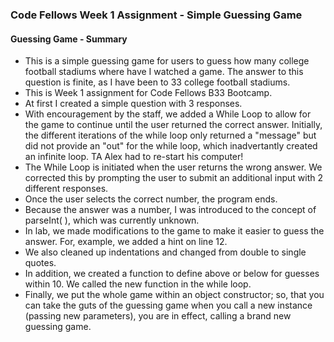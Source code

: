 ### Code Fellows Week 1 Assignment - Simple Guessing Game

#### Guessing Game - Summary
+ This is a simple guessing game for users to guess how many college football stadiums where have I watched a game. The answer to this question is finite, as I have been to 33 college football stadiums.
+ This is Week 1 assignment for Code Fellows B33 Bootcamp.
+ At first I created a simple question with 3 responses.
+ With encouragement by the staff, we added a While Loop to allow for the game to continue until the user returned the correct answer. Initially, the different iterations of the while loop only returned a "message" but did not provide an "out" for the while loop, which inadvertantly created an infinite loop. TA Alex had to re-start his computer!
+ The While Loop is initiated when the user returns the wrong answer. We corrected this by prompting the user to submit an additional input with 2 different responses.
+ Once the user selects the correct number, the program ends.
+ Because the answer was a number, I was introduced to the concept of parseInt( ), which was currently unknown.
+ In lab, we made modifications to the game to make it easier to guess the answer. For, example, we added a hint on line 12.
+ We also cleaned up indentations and changed from double to single quotes.
+ In addition, we created a function to define above or below for guesses within 10. We called the new function in the while loop.
+ Finally, we put the whole game within an object constructor; so, that you can take the guts of the guessing game when you call a new instance (passing new parameters), you are in effect, calling a brand new guessing game.
